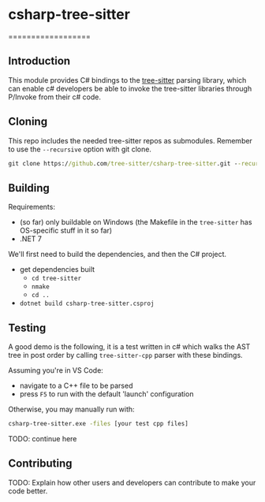 # csharp-tree-sitter
==================

## Introduction
This module provides C# bindings to the [tree-sitter](https://github.com/tree-sitter/tree-sitter) parsing library, which can enable c# developers be able to invoke the tree-sitter libraries through P/Invoke from their c# code.

## Cloning

This repo includes the needed tree-sitter repos as submodules.  Remember to use the `--recursive` option with git clone.

```cmd
git clone https://github.com/tree-sitter/csharp-tree-sitter.git --recursive
```

## Building

Requirements:
- (so far) only buildable on Windows (the Makefile in the `tree-sitter` has OS-specific stuff in it so far)
- .NET 7

We'll first need to build the dependencies, and then the C# project.

- get dependencies built
  - `cd tree-sitter`
  - `nmake`
  - `cd ..`
- `dotnet build csharp-tree-sitter.csproj`

## Testing

A good demo is the following, it is a test written in c# which walks the AST tree in post order by calling `tree-sitter-cpp` parser with these bindings.

Assuming you're in VS Code:
- navigate to a C++ file to be parsed
- press `F5` to run with the default 'launch' configuration

Otherwise, you may manually run with:

```cmd
csharp-tree-sitter.exe -files [your test cpp files]
```

TODO: continue here

## Contributing

TODO: Explain how other users and developers can contribute to make your code better.
